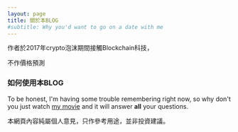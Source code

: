 ```yaml
---
layout: page
title: 關於本BLOG
#subtitle: Why you'd want to go on a date with me
---
```


作者於2017年crypto泡沫期間接觸Blockchain科技，





不作價格預測




### 如何使用本BLOG

To be honest, I'm having some trouble remembering right now, so why don't you just watch [my movie](https://en.wikipedia.org/wiki/The_Princess_Bride_%28film%29) and it will answer **all** your questions.



本網頁內容純屬個人意見，只作參考用途，並非投資建議。
